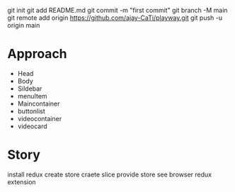 git init
git add README.md
git commit -m "first commit"
git branch -M main
git remote add origin https://github.com/ajay-CaTi/playway.git
git push -u origin main

# Approach

- Head
- Body
- Sildebar
- menuItem
- Maincontainer
- buttonlist
- videocontainer
- videocard

# Story

install redux
create store
craete slice
provide store
see browser redux extension
